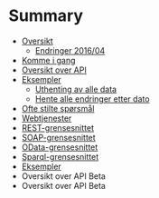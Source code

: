 # Summary

* [Oversikt](main.md)
   * [Endringer 2016/04](endringer_201604.md)
* [Komme i gang](komme_i_gang.md)
* [Oversikt over API](oversikt_over_api.md)
* [Eksempler](eksempler.md)
   * [Uthenting av alle data](eksempel_alle_data.md)
   * [Hente alle endringer etter dato](eksempel_etter_dato.md)
* [Ofte stilte spørsmål](faq.md)
* [Webtjenester](webtjenester/README.md)
* [REST-grensesnittet](rest-grensesnittet/README.md)
* [SOAP-grensesnittet](soap-grensesnittet/README.md)
* [OData-grensesnittet](odata-grensesnittet/README.md)
* [Sparql-grensesnittet](sparql-grensesnittet/README.md)
* [Eksempler](eksempler/README.md)
* Oversikt over API Beta
* Oversikt over API Beta

